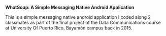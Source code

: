 <strong>WhatSoup: A Simple Messaging Native Android Application</strong>

This is a simple messaging native android application I coded along 2 classmates as part of the
final project of the Data Communications course at University Of Puerto Rico, Bayamón campus back in 2015.
